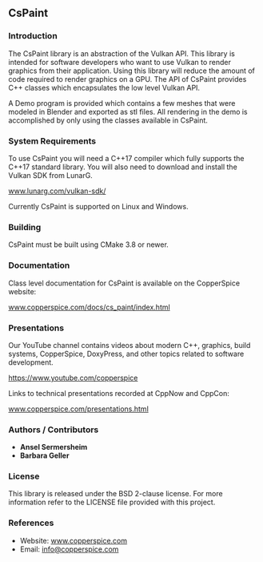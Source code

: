 ## CsPaint

### Introduction

The CsPaint library is an abstraction of the Vulkan API. This library is intended for software developers who want to
use Vulkan  to render graphics from their application. Using this library will reduce the amount of code required to
render graphics on a GPU. The API of CsPaint provides C++ classes which encapsulates the low level Vulkan API.

A Demo program is provided which contains a few meshes that were modeled in Blender and exported as stl files.  All
rendering in the demo is accomplished by only using the classes available in CsPaint.


### System Requirements

To use CsPaint you will need a C++17 compiler which fully supports the C++17 standard library. You will also need to
download and install the Vulkan SDK from LunarG.

www.lunarg.com/vulkan-sdk/


Currently CsPaint is supported on Linux and Windows.


### Building

CsPaint must be built using CMake 3.8 or newer.


### Documentation

Class level documentation for CsPaint is available on the CopperSpice website:

www.copperspice.com/docs/cs_paint/index.html


### Presentations

Our YouTube channel contains videos about modern C++, graphics, build systems, CopperSpice, DoxyPress, and other
topics related to software development.

https://www.youtube.com/copperspice


Links to technical presentations recorded at CppNow and CppCon:

www.copperspice.com/presentations.html


### Authors / Contributors

* **Ansel Sermersheim**
* **Barbara Geller**


### License

This library is released under the BSD 2-clause license. For more information refer to the LICENSE file provided with
this project.


### References

* Website: www.copperspice.com
* Email:   info@copperspice.com
